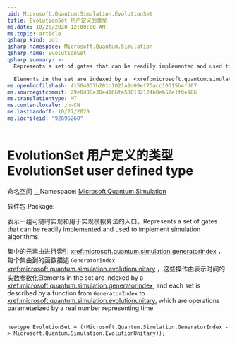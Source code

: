 ```yaml
---
uid: Microsoft.Quantum.Simulation.EvolutionSet
title: EvolutionSet 用户定义的类型
ms.date: 10/26/2020 12:00:00 AM
ms.topic: article
qsharp.kind: udt
qsharp.namespace: Microsoft.Quantum.Simulation
qsharp.name: EvolutionSet
qsharp.summary: >-
  Represents a set of gates that can be readily implemented and used to implement simulation algorithms.

  Elements in the set are indexed by a  <xref:microsoft.quantum.simulation.generatorindex>, and each set is described by a function from `GeneratorIndex` to  <xref:microsoft.quantum.simulation.evolutionunitary>, which are operations parameterized by a real number representing time
ms.openlocfilehash: 41504837b281b1021a2d09ef75acc10315b4fd07
ms.sourcegitcommit: 29e0d88a30e4166fa580132124b0eb57e1f0e986
ms.translationtype: MT
ms.contentlocale: zh-CN
ms.lasthandoff: 10/27/2020
ms.locfileid: "92695260"
---
```

# <a name="evolutionset-user-defined-type"></a><span data-ttu-id="f1a9d-102">EvolutionSet 用户定义的类型</span><span class="sxs-lookup"><span data-stu-id="f1a9d-102">EvolutionSet user defined type</span></span>

<span data-ttu-id="f1a9d-103">命名空间 [：](xref:Microsoft.Quantum.Simulation)</span><span class="sxs-lookup"><span data-stu-id="f1a9d-103">Namespace: [Microsoft.Quantum.Simulation](xref:Microsoft.Quantum.Simulation)</span></span>

<span data-ttu-id="f1a9d-104">软件包 [](https://nuget.org/packages/)</span><span class="sxs-lookup"><span data-stu-id="f1a9d-104">Package: [](https://nuget.org/packages/)</span></span>


<span data-ttu-id="f1a9d-105">表示一组可随时实现和用于实现模拟算法的入口。</span><span class="sxs-lookup"><span data-stu-id="f1a9d-105">Represents a set of gates that can be readily implemented and used to implement simulation algorithms.</span></span>

<span data-ttu-id="f1a9d-106">集中的元素由进行索引  <xref:microsoft.quantum.simulation.generatorindex> ，每个集由到的函数描述 `GeneratorIndex`  <xref:microsoft.quantum.simulation.evolutionunitary> ，这些操作由表示时间的实数参数化</span><span class="sxs-lookup"><span data-stu-id="f1a9d-106">Elements in the set are indexed by a  <xref:microsoft.quantum.simulation.generatorindex>, and each set is described by a function from `GeneratorIndex` to  <xref:microsoft.quantum.simulation.evolutionunitary>, which are operations parameterized by a real number representing time</span></span>

```qsharp

newtype EvolutionSet = ((Microsoft.Quantum.Simulation.GeneratorIndex -> Microsoft.Quantum.Simulation.EvolutionUnitary));
```

